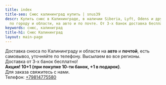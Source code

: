 ```yaml
---
title: index
title-seo: Снюс калининград купить | snus39
descr: Купить снюс в Калининграде, в наличии Siberia, Lyft, Odens и другие. Доставка
  по городу и области, на авто и по почте. От 3-х банок доставка бесплатно.
keywords: снюс, калиниград
title-h1: Снюс Калининград
layout: main-page
---
```


Доставка снюса по Калининграду и области на <b>авто</b> и <b>почтой</b>, есть самовывоз, уточняйте по телефону. Высылаем во все регионы. Доставка от 3-х банок бесплатно!<br><b>Акция! 10+1 (при покупке 10-ти банок, +1 в подарок)</b>.<br>Для заказа свяжитесь с нами.<br>Телефон: <a class="phone" href="tel:+79814775580" title="Позвонить">+79814775580</a>